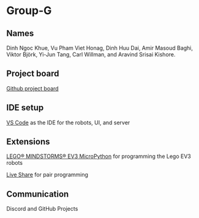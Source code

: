 # Group-G

## Names

Dinh Ngoc Khue, Vu Pham Viet Honag, Dinh Huu Dai, Amir Masoud Baghi, Viktor Björk, Yi-Jun Tang, Carl Willman, and Aravind Srisai Kishore.

## Project board

[Github project board](https://github.com/orgs/runestone2023/projects/5)

## IDE setup

[VS Code](https://code.visualstudio.com) as the IDE for the robots, UI, and server

## Extensions

[LEGO® MINDSTORMS® EV3 MicroPython](https://marketplace.visualstudio.com/items?itemName=lego-education.ev3-micropython) for programming the Lego EV3 robots

[Live Share](https://marketplace.visualstudio.com/items?itemName=MS-vsliveshare.vsliveshare) for pair programming

## Communication

Discord and GitHub Projects
